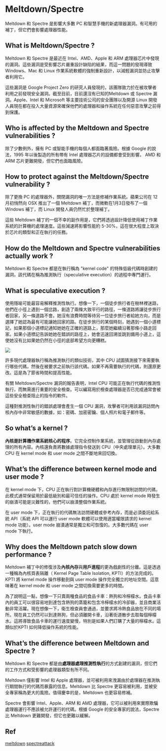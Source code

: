 # Meltdown/Spectre
Meltdown 和 Spectre 是影響大多數 PC 和智慧手機的新處理器漏洞。有可用的補丁，但它們會影響處理器性能。

## What is Meltdown/Spectre ?
Meltdown 和 Spectre 是最近在 Intel、AMD、Apple 和 ARM 處理器芯片中發現的漏洞。這些漏洞是受影響芯片嚴重設計缺陷的結果，而這一問題的發現導致 Windows、Mac 和 Linux 作業系統軟體的強制重新設計，以減輕漏洞並防止攻擊者利用它。

這些漏洞是 Google Project Zero 的研究人員發現的，該團隊致力於在被攻擊者利用之前發現安全漏洞。截至目前，目前還沒有已知的Meltdown 或 Spectre 漏洞。Apple、Intel 和 Microsoft 等主要技術公司的安全團隊以及開源 Linux 開發人員現在都在投入大量資源來確保他們的處理器和操作系統在任何惡意攻擊之前得到保護。
## Who is affected by the Meltdown and Spectre vulnerabilities ?
除了少數例外，擁有 PC 或智能手機的每個人都面臨著風險。根據 Google 的說法，1995 年以後製造的所有帶有 Intel 處理器芯片的設備都會受到影響。 AMD 和 ARM 芯片更難開發，但它們也面臨風險。

## How to protect against the Meltdown/Spectre vulnerability ?
除了更換 PC 的處理器外，關閉漏洞的唯一方法是修補作業系統。蘋果公司在 12 月初悄然向 OSX 推出了一個 Meltdown 補丁，而微軟在1月3日發布了一個 Windows 補丁，而 Linux 開發人員仍然忙於整理補丁。

這些 Meltdown 補丁的一個不幸的副作用是，它們將透過設計降低使用補丁作業系統的計算機的處理速度。這些減速將影響性能約 5-30%，這在很大程度上取決於芯片的類型和正在執行的任務。
## How do the Meltdown and Spectre vulnerabilities actually work ?
Meltdown 和 Spectre 都是在執行稱為 "kernel code" 的特殊低級代碼時創建的漏洞，該代碼在稱為推測執行（speculative execution）的過程中專門運行。

## What is speculative execution ?
使用隱喻可能最容易解釋推測性執行。想像一下，一個徒步旅行者在樹林裡迷路，他們在小徑上遇到一個岔路，創造了兩條大致平行的路徑，一條道路將讓徒步旅行者回家，另一條道路不會。她沒有浪費時間等待另一位徒步旅行者給她方向，而是選擇了她認為最有可能讓她回家的路。在徒步旅行的某個時刻，她遇到一個小道標記，如果那個小道標記通知她她在正確的道路上，那麼她繼續沿著那條小路走回家。如果小道標記告訴她她在錯誤的路徑上，她會迅速回溯並跳到備用小道上，這使她沒有比如果她仍然在小徑的底部希望方向更糟糕。

![](https://www.cloudflare.com/img/learning/security/threats/meltdown-spectre/speculative-execution.png)

許多現代處理器執行稱為推測執行的類似技術，其中 CPU 試圖猜測接下來需要執行哪些代碼，然後在被要求之前執行該代碼。如果不再需要執行的代碼，則還原更改。這是為了節省時間和提高性能。

有關 Meltdown/Spectre 漏洞的報告表明，Intel CPU 可能正在執行代碼的推測性執行，而無需進行重要的安全檢查。可以編寫用於檢查處理器是否已完成通常會被這些安全檢查阻止的指令的軟件。

這種對推測性執行的錯誤處理會產生一個 CPU 漏洞，攻擊者可利用該漏洞訪問內核內存中非常敏感的數據，如：密碼、加密密鑰、個人照片和電子郵件等。

## So what’s a kernel ?
**內核是計算機作業系統核心的程序**。它完全控制作業系統，並管理從啟動到內存處理的所有內容。內核還負責將數據處理指令發送到 CPU（中央處理單元）。大多數 CPU 在 kernel mode 和 user mode 之間不斷地來回切換。

## What’s the difference between kernel mode and user mode ?
在 kernel mode 下，CPU 正在執行對計算機硬體和內存進行無限制訪問的代碼，此模式通常保留用於最低級別和最可信任的操作。CPU 處於 kernel mode 時發生的崩潰可能是災難性的，他們可以崩潰整個作業系統。

在 user mode 下，正在執行的代碼無法訪問硬體或參考內存，而是必須委託給系統 API（系統 API 可以運行 user mode 軟體可以使用適當權限請求的 kernel mode 功能）。user mode 崩潰通常是獨立和可恢復的。大多數代碼在 user mode 下執行。

## Why does the Meltdown patch slow down performance ?
Meltdown 補丁中的修復涉及**內核內存**與**用戶進程**的更為戲劇性的分離。這是透過一種稱為內核頁表隔離（ Kernel Page Table Isolation, KPTI）的方法完成的。KPTI 將 kernel mode 操作移動到與 user mode 操作完全獨立的地址空間。這意味著在 kernel mode 和 user mode 之間切換需要更多的時間。

為了說明這一點，想像一下只賣兩種食品的食品卡車：熱狗和冷檸檬水。食品卡車內的員工可以很容易地到達包含熱狗的蒸籠和包含冷檸檬水的冷卻器，並且商業活動非常活躍。現在想像一下，衛生檢查員會通過，並要求將冷熱食品放在不同的場所。現在員工仍然可以到達熱狗，但必須離開卡車，沿著街道散步去取每個檸檬水。這將導致食品卡車的運行速度變慢，特別是如果人們訂購了大量的檸檬水。這類似於KPTI 如何降低操作系統的性能。

## What’s the difference between Meltdown and Spectre ?
Meltdown 和 Spectre 都是由**處理器處理推測性執行**的方式創建的漏洞，但它們的工作方式和受影響的處理器類型有所不同。

Meltdown 僅影響 Intel 和 Apple 處理器，並可被利用來洩漏由於處理器在推測執行期間執行的代碼而暴露的信息。Meltdown 比 Spectre 更容易被利用，並被安全專家稱為更大的風險。值得慶幸的是，Meltdown 也更容易修補。

Spectre 會影響 Intel、Apple、ARM 和 AMD 處理器，它可以被利用來實際欺騙處理器運行不應該被允許運行的代碼。根據 Google 的安全專家的說法，Spectre 比 Meltdown 更難開發，但它也更難以緩解。

## Ref
[meltdown](https://meltdownattack.com/meltdown.pdf)
[spectreattack](https://spectreattack.com/spectre.pdf)